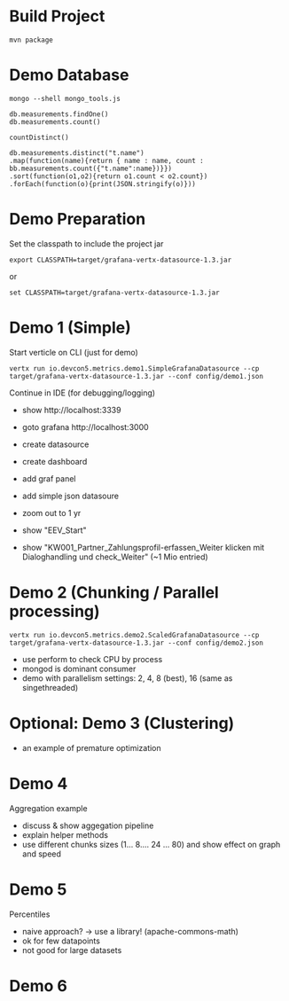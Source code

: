 Build Project
=============

    mvn package
    
Demo Database
=============
  
    mongo --shell mongo_tools.js

    db.measurements.findOne()
    db.measurements.count()
  
    countDistinct()
    
    db.measurements.distinct("t.name")
    .map(function(name){return { name : name, count : bb.measurements.count({"t.name":name})}})
    .sort(function(o1,o2){return o1.count < o2.count})
    .forEach(function(o){print(JSON.stringify(o)}))
    
Demo Preparation
================

Set the classpath to include the project jar

    export CLASSPATH=target/grafana-vertx-datasource-1.3.jar
    
or

    set CLASSPATH=target/grafana-vertx-datasource-1.3.jar

Demo 1 (Simple)
======

Start verticle on CLI (just for demo)
    
    vertx run io.devcon5.metrics.demo1.SimpleGrafanaDatasource --cp target/grafana-vertx-datasource-1.3.jar --conf config/demo1.json
    
Continue in IDE (for debugging/logging)
    
- show http://localhost:3339
- goto grafana http://localhost:3000
- create datasource
- create dashboard
- add graf panel
- add simple json datasoure
- zoom out to 1 yr

- show "EEV_Start"
- show "KW001_Partner_Zahlungsprofil-erfassen_Weiter klicken mit Dialoghandling und check_Weiter" (~1 Mio entried)

Demo 2 (Chunking / Parallel processing)
======

    vertx run io.devcon5.metrics.demo2.ScaledGrafanaDatasource --cp target/grafana-vertx-datasource-1.3.jar --conf config/demo2.json

- use perform to check CPU by process
- mongod is dominant consumer
- demo with parallelism settings: 2, 4, 8 (best), 16 (same as singethreaded)

Optional: Demo 3 (Clustering)
======

- an example of premature optimization

Demo 4
======

Aggregation example

- discuss & show aggegation pipeline
- explain helper methods
- use different chunks sizes (1... 8.... 24 ... 80) and show effect on graph and speed

Demo 5
======

Percentiles

- naive approach? -> use a library! (apache-commons-math)
- ok for few datapoints
- not good for large datasets

Demo 6
======

